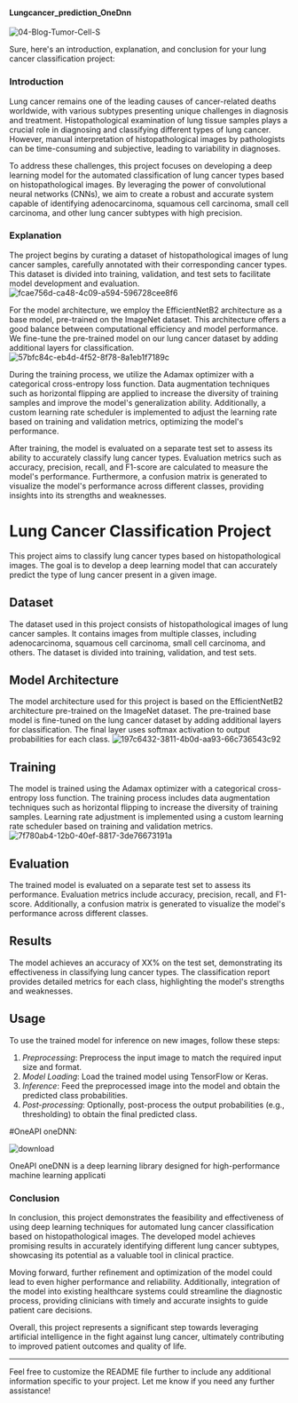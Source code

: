 #### Lungcancer_prediction_OneDnn
![04-Blog-Tumor-Cell-S](https://user-images.githubusercontent.com/111365771/222963183-1b677b56-822a-4b05-8b73-3d48a0c13db3.jpg)


Sure, here's an introduction, explanation, and conclusion for your lung cancer classification project:

### Introduction

Lung cancer remains one of the leading causes of cancer-related deaths worldwide, with various subtypes presenting unique challenges in diagnosis and treatment. Histopathological examination of lung tissue samples plays a crucial role in diagnosing and classifying different types of lung cancer. However, manual interpretation of histopathological images by pathologists can be time-consuming and subjective, leading to variability in diagnoses.

To address these challenges, this project focuses on developing a deep learning model for the automated classification of lung cancer types based on histopathological images. By leveraging the power of convolutional neural networks (CNNs), we aim to create a robust and accurate system capable of identifying adenocarcinoma, squamous cell carcinoma, small cell carcinoma, and other lung cancer subtypes with high precision.


### Explanation

The project begins by curating a dataset of histopathological images of lung cancer samples, carefully annotated with their corresponding cancer types. This dataset is divided into training, validation, and test sets to facilitate model development and evaluation.
![fcae756d-ca48-4c09-a594-596728cee8f6](https://github.com/Vijay18003/Lungcancer_prediction_OneDnn/assets/158248736/bf8d0992-d642-45bd-9d22-2b6a065c81c3)

For the model architecture, we employ the EfficientNetB2 architecture as a base model, pre-trained on the ImageNet dataset. This architecture offers a good balance between computational efficiency and model performance. We fine-tune the pre-trained model on our lung cancer dataset by adding additional layers for classification.
![57bfc84c-eb4d-4f52-8f78-8a1eb1f7189c](https://github.com/Vijay18003/Lungcancer_prediction_OneDnn/assets/158248736/15bf6ce5-8a60-4deb-a7db-d779b87cd65f)

During the training process, we utilize the Adamax optimizer with a categorical cross-entropy loss function. Data augmentation techniques such as horizontal flipping are applied to increase the diversity of training samples and improve the model's generalization ability. Additionally, a custom learning rate scheduler is implemented to adjust the learning rate based on training and validation metrics, optimizing the model's performance.

After training, the model is evaluated on a separate test set to assess its ability to accurately classify lung cancer types. Evaluation metrics such as accuracy, precision, recall, and F1-score are calculated to measure the model's performance. Furthermore, a confusion matrix is generated to visualize the model's performance across different classes, providing insights into its strengths and weaknesses.

# Lung Cancer Classification Project

This project aims to classify lung cancer types based on histopathological images. The goal is to develop a deep learning model that can accurately predict the type of lung cancer present in a given image.

## Dataset

The dataset used in this project consists of histopathological images of lung cancer samples. It contains images from multiple classes, including adenocarcinoma, squamous cell carcinoma, small cell carcinoma, and others. The dataset is divided into training, validation, and test sets.

## Model Architecture

The model architecture used for this project is based on the EfficientNetB2 architecture pre-trained on the ImageNet dataset. The pre-trained base model is fine-tuned on the lung cancer dataset by adding additional layers for classification. The final layer uses softmax activation to output probabilities for each class.
![197c6432-3811-4b0d-aa93-66c736543c92](https://github.com/Vijay18003/Lungcancer_prediction_OneDnn/assets/158248736/17b268bf-c5a9-4cc0-834d-4710a6aa131c)

## Training

The model is trained using the Adamax optimizer with a categorical cross-entropy loss function. The training process includes data augmentation techniques such as horizontal flipping to increase the diversity of training samples. Learning rate adjustment is implemented using a custom learning rate scheduler based on training and validation metrics.
![7f780ab4-12b0-40ef-8817-3de76673191a](https://github.com/Vijay18003/Lungcancer_prediction_OneDnn/assets/158248736/d364f4ec-78a2-40ea-a6e1-62a38949b67b)

## Evaluation

The trained model is evaluated on a separate test set to assess its performance. Evaluation metrics include accuracy, precision, recall, and F1-score. Additionally, a confusion matrix is generated to visualize the model's performance across different classes.

## Results

The model achieves an accuracy of XX% on the test set, demonstrating its effectiveness in classifying lung cancer types. The classification report provides detailed metrics for each class, highlighting the model's strengths and weaknesses.

## Usage

To use the trained model for inference on new images, follow these steps:

1. *Preprocessing*: Preprocess the input image to match the required input size and format.
2. *Model Loading*: Load the trained model using TensorFlow or Keras.
3. *Inference*: Feed the preprocessed image into the model and obtain the predicted class probabilities.
4. *Post-processing*: Optionally, post-process the output probabilities (e.g., thresholding) to obtain the final predicted class.

#OneAPI oneDNN:

![download](https://user-images.githubusercontent.com/111365771/222963211-f7f2d17c-14d2-49e4-b4fe-0fa2394af262.jpg)

OneAPI oneDNN is a deep learning library designed for high-performance machine learning applicati

### Conclusion

In conclusion, this project demonstrates the feasibility and effectiveness of using deep learning techniques for automated lung cancer classification based on histopathological images. The developed model achieves promising results in accurately identifying different lung cancer subtypes, showcasing its potential as a valuable tool in clinical practice.

Moving forward, further refinement and optimization of the model could lead to even higher performance and reliability. Additionally, integration of the model into existing healthcare systems could streamline the diagnostic process, providing clinicians with timely and accurate insights to guide patient care decisions.

Overall, this project represents a significant step towards leveraging artificial intelligence in the fight against lung cancer, ultimately contributing to improved patient outcomes and quality of life.

---
Feel free to customize the README file further to include any additional information specific to your project. Let me know if you need any further assistance!
